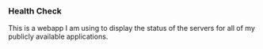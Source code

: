 ### Health Check

This is a webapp I am using to display the status of the servers for all of my
publicly available applications.
